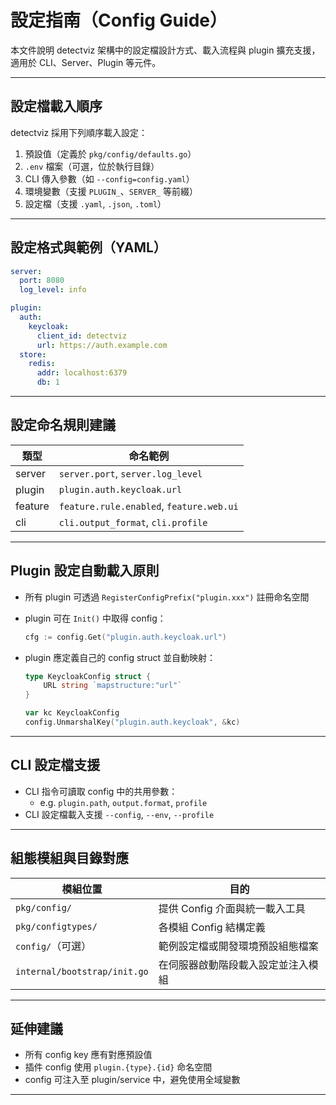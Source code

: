 # 設定指南（Config Guide）

本文件說明 detectviz 架構中的設定檔設計方式、載入流程與 plugin 擴充支援，適用於 CLI、Server、Plugin 等元件。

---

## 設定檔載入順序

detectviz 採用下列順序載入設定：

1. 預設值（定義於 `pkg/config/defaults.go`）
2. `.env` 檔案（可選，位於執行目錄）
3. CLI 傳入參數（如 `--config=config.yaml`）
4. 環境變數（支援 `PLUGIN_`、`SERVER_` 等前綴）
5. 設定檔（支援 `.yaml`, `.json`, `.toml`）

---

## 設定格式與範例（YAML）

```yaml
server:
  port: 8080
  log_level: info

plugin:
  auth:
    keycloak:
      client_id: detectviz
      url: https://auth.example.com
  store:
    redis:
      addr: localhost:6379
      db: 1
```

---

## 設定命名規則建議

| 類型       | 命名範例                             |
|------------|--------------------------------------|
| server     | `server.port`, `server.log_level`    |
| plugin     | `plugin.auth.keycloak.url`           |
| feature    | `feature.rule.enabled`, `feature.web.ui` |
| cli        | `cli.output_format`, `cli.profile`   |

---

## Plugin 設定自動載入原則

- 所有 plugin 可透過 `RegisterConfigPrefix("plugin.xxx")` 註冊命名空間
- plugin 可在 `Init()` 中取得 config：
  ```go
  cfg := config.Get("plugin.auth.keycloak.url")
  ```
- plugin 應定義自己的 config struct 並自動映射：

  ```go
  type KeycloakConfig struct {
      URL string `mapstructure:"url"`
  }

  var kc KeycloakConfig
  config.UnmarshalKey("plugin.auth.keycloak", &kc)
  ```

---

## CLI 設定檔支援

- CLI 指令可讀取 config 中的共用參數：
  - e.g. `plugin.path`, `output.format`, `profile`
- CLI 設定檔載入支援 `--config`, `--env`, `--profile`

---

## 組態模組與目錄對應

| 模組位置                  | 目的                               |
|---------------------------|------------------------------------|
| `pkg/config/`             | 提供 Config 介面與統一載入工具     |
| `pkg/configtypes/`        | 各模組 Config 結構定義             |
| `config/`（可選）         | 範例設定檔或開發環境預設組態檔案   |
| `internal/bootstrap/init.go` | 在伺服器啟動階段載入設定並注入模組 |

---

## 延伸建議

- 所有 config key 應有對應預設值
- 插件 config 使用 `plugin.{type}.{id}` 命名空間
- config 可注入至 plugin/service 中，避免使用全域變數

---
